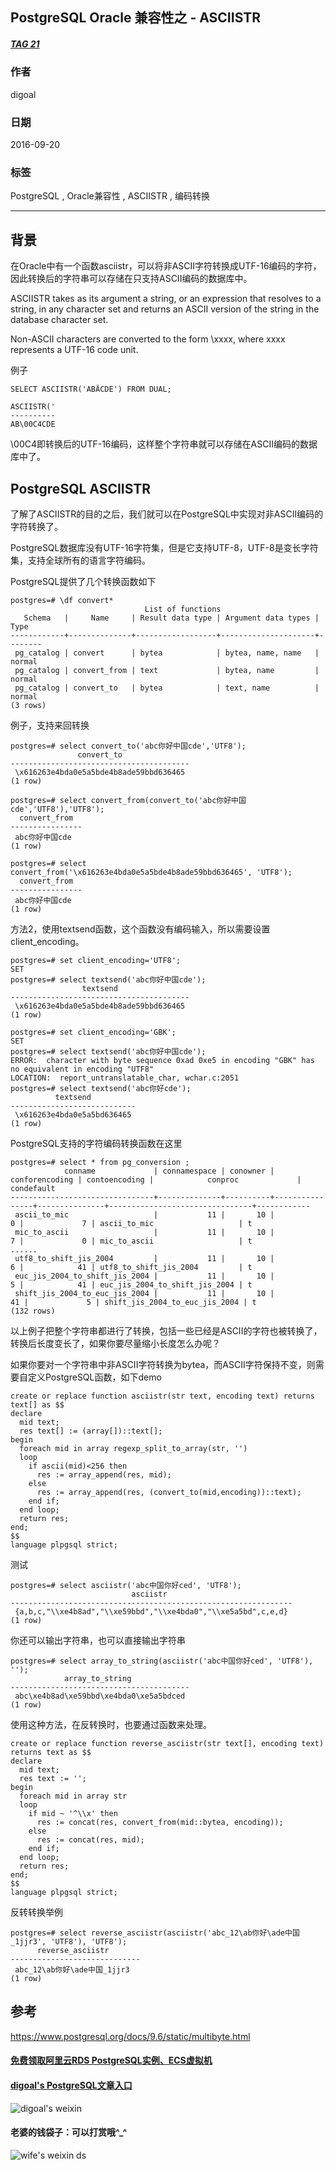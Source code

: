 ## PostgreSQL Oracle 兼容性之 - ASCIISTR
##### [TAG 21](../class/21.md)
          
### 作者         
digoal          
          
### 日期        
2016-09-20       
          
### 标签        
PostgreSQL , Oracle兼容性 , ASCIISTR , 编码转换    
          
----        
          
## 背景  
在Oracle中有一个函数asciistr，可以将非ASCII字符转换成UTF-16编码的字符，因此转换后的字符串可以存储在只支持ASCII编码的数据库中。  
  
ASCIISTR takes as its argument a string, or an expression that resolves to a string, in any character set and returns an ASCII version of the string in the database character set.   
  
Non-ASCII characters are converted to the form \xxxx, where xxxx represents a UTF-16 code unit.  
  
例子  
```
SELECT ASCIISTR('ABÄCDE') FROM DUAL;

ASCIISTR('
----------
AB\00C4CDE
```
  
\00C4即转换后的UTF-16编码，这样整个字符串就可以存储在ASCII编码的数据库中了。  
  
## PostgreSQL ASCIISTR
了解了ASCIISTR的目的之后，我们就可以在PostgreSQL中实现对非ASCII编码的字符转换了。  
  
PostgreSQL数据库没有UTF-16字符集，但是它支持UTF-8，UTF-8是变长字符集，支持全球所有的语言字符编码。    
  
PostgreSQL提供了几个转换函数如下  
```
postgres=# \df convert*
                              List of functions
   Schema   |     Name     | Result data type | Argument data types |  Type  
------------+--------------+------------------+---------------------+--------
 pg_catalog | convert      | bytea            | bytea, name, name   | normal
 pg_catalog | convert_from | text             | bytea, name         | normal
 pg_catalog | convert_to   | bytea            | text, name          | normal
(3 rows)
```
  
例子，支持来回转换    
```
postgres=# select convert_to('abc你好中国cde','UTF8');
               convert_to               
----------------------------------------
 \x616263e4bda0e5a5bde4b8ade59bbd636465
(1 row)

postgres=# select convert_from(convert_to('abc你好中国cde','UTF8'),'UTF8');
  convert_from  
----------------
 abc你好中国cde
(1 row)

postgres=# select convert_from('\x616263e4bda0e5a5bde4b8ade59bbd636465', 'UTF8');
  convert_from  
----------------
 abc你好中国cde
(1 row)
```
  
方法2，使用textsend函数，这个函数没有编码输入，所以需要设置client_encoding。  
```
postgres=# set client_encoding='UTF8';
SET
postgres=# select textsend('abc你好中国cde');
                textsend                
----------------------------------------
 \x616263e4bda0e5a5bde4b8ade59bbd636465
(1 row)

postgres=# set client_encoding='GBK';
SET
postgres=# select textsend('abc你好中国cde');
ERROR:  character with byte sequence 0xad 0xe5 in encoding "GBK" has no equivalent in encoding "UTF8"
LOCATION:  report_untranslatable_char, wchar.c:2051
postgres=# select textsend('abc你好cde');
          textsend          
----------------------------
 \x616263e4bda0e5a5bd636465
(1 row)
```
  
PostgreSQL支持的字符编码转换函数在这里  
```
postgres=# select * from pg_conversion ;
            conname             | connamespace | conowner | conforencoding | contoencoding |            conproc             | condefault 
--------------------------------+--------------+----------+----------------+---------------+--------------------------------+------------
 ascii_to_mic                   |           11 |       10 |              0 |             7 | ascii_to_mic                   | t
 mic_to_ascii                   |           11 |       10 |              7 |             0 | mic_to_ascii                   | t
......
 utf8_to_shift_jis_2004         |           11 |       10 |              6 |            41 | utf8_to_shift_jis_2004         | t
 euc_jis_2004_to_shift_jis_2004 |           11 |       10 |              5 |            41 | euc_jis_2004_to_shift_jis_2004 | t
 shift_jis_2004_to_euc_jis_2004 |           11 |       10 |             41 |             5 | shift_jis_2004_to_euc_jis_2004 | t
(132 rows)
```
  
以上例子把整个字符串都进行了转换，包括一些已经是ASCII的字符也被转换了，转换后长度变长了，如果你要尽量缩小长度怎么办呢？  
  
如果你要对一个字符串中非ASCII字符转换为bytea，而ASCII字符保持不变，则需要自定义PostgreSQL函数，如下demo    
```
create or replace function asciistr(str text, encoding text) returns text[] as $$
declare
  mid text;
  res text[] := (array[])::text[];
begin
  foreach mid in array regexp_split_to_array(str, '')
  loop
    if ascii(mid)<256 then
      res := array_append(res, mid);
    else
      res := array_append(res, (convert_to(mid,encoding))::text);
    end if;
  end loop;
  return res;
end;
$$
language plpgsql strict;
```
  
测试  
```
postgres=# select asciistr('abc中国你好ced', 'UTF8');
                           asciistr                            
---------------------------------------------------------------
 {a,b,c,"\\xe4b8ad","\\xe59bbd","\\xe4bda0","\\xe5a5bd",c,e,d}
(1 row)
```
  
你还可以输出字符串，也可以直接输出字符串  
```
postgres=# select array_to_string(asciistr('abc中国你好ced', 'UTF8'), '');
            array_to_string             
----------------------------------------
 abc\xe4b8ad\xe59bbd\xe4bda0\xe5a5bdced
(1 row)
```
  
使用这种方法，在反转换时，也要通过函数来处理。  
```
create or replace function reverse_asciistr(str text[], encoding text) returns text as $$
declare
  mid text;
  res text := '';
begin
  foreach mid in array str
  loop
    if mid ~ '^\\x' then
      res := concat(res, convert_from(mid::bytea, encoding));
    else
      res := concat(res, mid);
    end if;
  end loop;
  return res;
end;
$$
language plpgsql strict;
```
  
反转转换举例  
```
postgres=# select reverse_asciistr(asciistr('abc_12\ab你好\ade中国_1jjr3', 'UTF8'), 'UTF8');
      reverse_asciistr       
-----------------------------
 abc_12\ab你好\ade中国_1jjr3
(1 row)
```
      
## 参考  
https://www.postgresql.org/docs/9.6/static/multibyte.html  
  
  


  
  
  
  
  
  
  
  
  
  
  
  
  
#### [免费领取阿里云RDS PostgreSQL实例、ECS虚拟机](https://free.aliyun.com/ "57258f76c37864c6e6d23383d05714ea")
  
  
#### [digoal's PostgreSQL文章入口](https://github.com/digoal/blog/blob/master/README.md "22709685feb7cab07d30f30387f0a9ae")
  
  
![digoal's weixin](../pic/digoal_weixin.jpg "f7ad92eeba24523fd47a6e1a0e691b59")
  
  
#### 老婆的钱袋子：可以打赏哦^_^  
![wife's weixin ds](../pic/wife_weixin_ds.jpg "acd5cce1a143ef1d6931b1956457bc9f")
  
